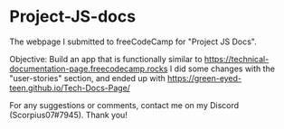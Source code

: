 # Project-JS-docs
The webpage I submitted to freeCodeCamp for "Project JS Docs".

Objective: Build an app that is functionally similar to https://technical-documentation-page.freecodecamp.rocks
I did some changes with the "user-stories" section, and ended up with https://green-eyed-teen.github.io/Tech-Docs-Page/

For any suggestions or comments, contact me on my Discord (Scorpius07#7945). Thank you!
